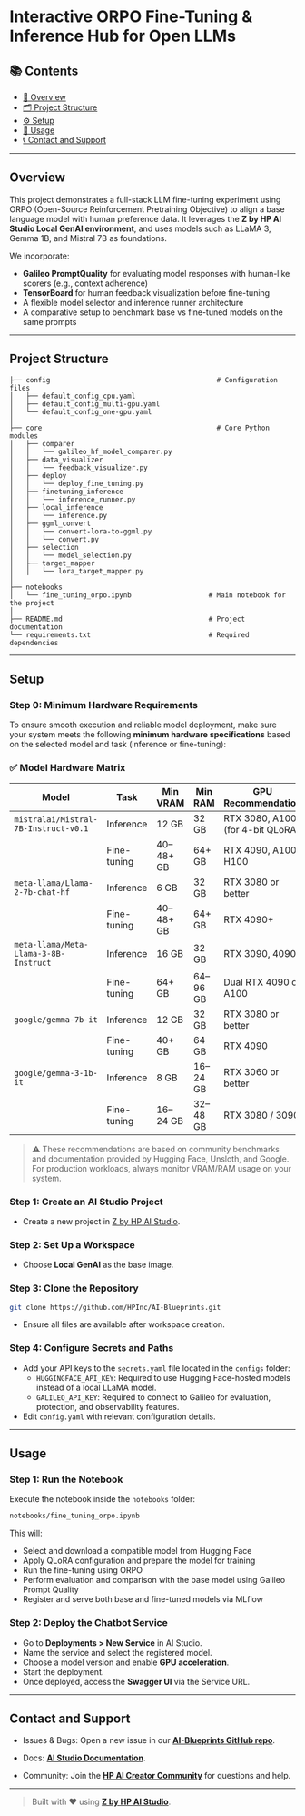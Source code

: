 # Interactive ORPO Fine-Tuning & Inference Hub for Open LLMs

## 📚 Contents

- [🧠 Overview](#overview)
- [🗂 Project Structure](#project-structure)
- [⚙️ Setup](#setup)
- [🚀 Usage](#usage)
- [📞 Contact and Support](#contact-and-support)

---

## Overview
This project demonstrates a full-stack LLM fine-tuning experiment using ORPO (Open-Source Reinforcement Pretraining Objective) to align a base language model with human preference data. It leverages the **Z by HP AI Studio Local GenAI environment**, and uses models such as LLaMA 3, Gemma 1B, and Mistral 7B as foundations.

We incorporate:

- **Galileo PromptQuality** for evaluating model responses with human-like scorers (e.g., context adherence)
- **TensorBoard** for human feedback visualization before fine-tuning
- A flexible model selector and inference runner architecture
- A comparative setup to benchmark base vs fine-tuned models on the same prompts

---

## Project Structure

```
├── config                                         # Configuration files 
│   ├── default_config_cpu.yaml
│   ├── default_config_multi-gpu.yaml
│   └── default_config_one-gpu.yaml
│
├── core                                           # Core Python modules
│   ├── comparer
│   │   └── galileo_hf_model_comparer.py
│   ├── data_visualizer
│   │   └── feedback_visualizer.py
│   ├── deploy
│   │   └── deploy_fine_tuning.py
│   ├── finetuning_inference
│   │   └── inference_runner.py
│   ├── local_inference
│   │   └── inference.py
│   ├── ggml_convert
│   │   └── convert-lora-to-ggml.py
│   │   └── convert.py
│   ├── selection
│   │   └── model_selection.py
│   ├── target_mapper
│   │   └── lora_target_mapper.py
│
├── notebooks
│   └── fine_tuning_orpo.ipynb                   # Main notebook for the project
│
├── README.md                                    # Project documentation
└── requirements.txt                             # Required dependencies

```
---

## Setup

### Step 0: Minimum Hardware Requirements
To ensure smooth execution and reliable model deployment, make sure your system meets the following **minimum hardware specifications** based on the selected model and task (inference or fine-tuning):

### ✅ Model Hardware Matrix

| **Model**                                    | **Task**       | **Min VRAM** | **Min RAM** | **GPU Recommendation**              |
|---------------------------------------------|----------------|--------------|-------------|--------------------------------------|
| `mistralai/Mistral-7B-Instruct-v0.1`         | Inference      | 12 GB        | 32 GB       | RTX 3080, A100 (for 4-bit QLoRA)     |
|                                             | Fine-tuning    | 40–48+ GB    | 64+ GB      | RTX 4090, A100, H100                 |
| `meta-llama/Llama-2-7b-chat-hf`              | Inference      | 6 GB        | 32 GB       | RTX 3080 or better                   |
|                                             | Fine-tuning    | 40–48+ GB    | 64+ GB      | RTX 4090+                            |
| `meta-llama/Meta-Llama-3-8B-Instruct`        | Inference      | 16 GB        | 32 GB       | RTX 3090, 4090                       |
|                                             | Fine-tuning    | 64+ GB       | 64–96 GB    | Dual RTX 4090 or A100                |
| `google/gemma-7b-it`                         | Inference      | 12 GB        | 32 GB       | RTX 3080 or better                   |
|                                             | Fine-tuning    | 40+ GB       | 64 GB       | RTX 4090                             |
| `google/gemma-3-1b-it`                       | Inference      | 8 GB         | 16–24 GB    | RTX 3060 or better                   |
|                                             | Fine-tuning    | 16–24 GB     | 32–48 GB    | RTX 3080 / 3090                      |



> ⚠️ These recommendations are based on community benchmarks and documentation provided by Hugging Face, Unsloth, and Google. For production workloads, always monitor VRAM/RAM usage on your system.

### Step 1: Create an AI Studio Project

- Create a new project in [Z by HP AI Studio](https://zdocs.datascience.hp.com/docs/aistudio/overview).

### Step 2: Set Up a Workspace

- Choose **Local GenAI** as the base image.

### Step 3: Clone the Repository

```bash
git clone https://github.com/HPInc/AI-Blueprints.git

```

- Ensure all files are available after workspace creation.

### Step 4: Configure Secrets and Paths

- Add your API keys to the `secrets.yaml` file located in the `configs` folder:
  - `HUGGINGFACE_API_KEY`: Required to use Hugging Face-hosted models instead of a local LLaMA model.
  - `GALILEO_API_KEY`: Required to connect to Galileo for evaluation, protection, and observability features.
- Edit `config.yaml` with relevant configuration details.


---

## Usage

### Step 1: Run the Notebook

Execute the notebook inside the `notebooks` folder:

```bash
notebooks/fine_tuning_orpo.ipynb
```

This will:

- Select and download a compatible model from Hugging Face
- Apply QLoRA configuration and prepare the model for training
- Run the fine-tuning using ORPO
- Perform evaluation and comparison with the base model using Galileo Prompt Quality
- Register and serve both base and fine-tuned models via MLflow

### Step 2: Deploy the Chatbot Service

-  Go to **Deployments > New Service** in AI Studio.
- Name the service and select the registered model.
- Choose a model version and enable **GPU acceleration**.
- Start the deployment.
- Once deployed, access the **Swagger UI** via the Service URL.

---

## Contact and Support

- Issues & Bugs: Open a new issue in our [**AI-Blueprints GitHub repo**](https://github.com/HPInc/AI-Blueprints).

- Docs: [**AI Studio Documentation**](https://zdocs.datascience.hp.com/docs/aistudio/overview).

- Community: Join the [**HP AI Creator Community**](https://community.datascience.hp.com/) for questions and help.


---

> Built with ❤️ using [**Z by HP AI Studio**](https://www.hp.com/us-en/workstations/ai-studio.html).
